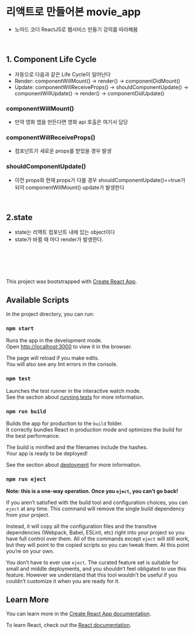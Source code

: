 # 리액트로 만들어본 movie_app
- 노마드 코더 ReactJS로 웹서비스 만들기 강의를 따라해봄

<br>

## 1. Component Life Cycle
- 자동으로 다음과 같은 Life Cycle이 일어난다
- Render: componentWillMount() -> render() -> componentDidMount()
- Update: componentWillReceiveProps() -> shouldComponentUpdate() -> componentWillUpdate() -> render() -> componentDidUpdate()

### componentWillMount()
- 만약 영화 앱을 만든다면 영화 api 호출은 여기서 담당

### componentWillReceiveProps()
- 컴포넌트가 새로운 props를 받았을 경우 발생

### shouldComponentUpdate()
- 이전 props와 현재 props가 다를 경우 shouldComponentUpdate()==true가 되어 componentWillMount() update가 발생한다

<br>


## 2.state
- state는 리액트 컴포넌트 내에 있는 object이다
- state가 바뀔 때 마다 render가 발생한다.

<br><br>
---

This project was bootstrapped with [Create React App](https://github.com/facebook/create-react-app).

## Available Scripts
In the project directory, you can run:

### `npm start`

Runs the app in the development mode.<br>
Open [http://localhost:3000](http://localhost:3000) to view it in the browser.

The page will reload if you make edits.<br>
You will also see any lint errors in the console.

### `npm test`

Launches the test runner in the interactive watch mode.<br>
See the section about [running tests](https://facebook.github.io/create-react-app/docs/running-tests) for more information.

### `npm run build`

Builds the app for production to the `build` folder.<br>
It correctly bundles React in production mode and optimizes the build for the best performance.

The build is minified and the filenames include the hashes.<br>
Your app is ready to be deployed!

See the section about [deployment](https://facebook.github.io/create-react-app/docs/deployment) for more information.

### `npm run eject`

**Note: this is a one-way operation. Once you `eject`, you can’t go back!**

If you aren’t satisfied with the build tool and configuration choices, you can `eject` at any time. This command will remove the single build dependency from your project.

Instead, it will copy all the configuration files and the transitive dependencies (Webpack, Babel, ESLint, etc) right into your project so you have full control over them. All of the commands except `eject` will still work, but they will point to the copied scripts so you can tweak them. At this point you’re on your own.

You don’t have to ever use `eject`. The curated feature set is suitable for small and middle deployments, and you shouldn’t feel obligated to use this feature. However we understand that this tool wouldn’t be useful if you couldn’t customize it when you are ready for it.

## Learn More

You can learn more in the [Create React App documentation](https://facebook.github.io/create-react-app/docs/getting-started).

To learn React, check out the [React documentation](https://reactjs.org/).
